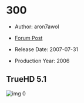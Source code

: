 # 300

* Author: aron7awol

* [Forum Post](https://www.avsforum.com/threads/bass-eq-for-filtered-movies.2995212/post-56898814)

* Release Date: 2007-07-31
* Production Year: 2006

## TrueHD 5.1

![img 0](https://i.imgur.com/zITKL9b.jpg)

